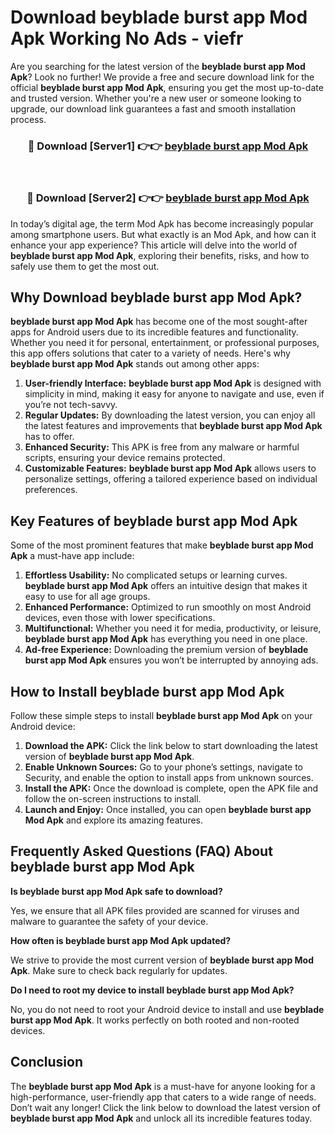 # Download beyblade burst app Mod Apk Working No Ads - viefr

Are you searching for the latest version of the **beyblade burst app Mod Apk**? Look no further! We provide a free and secure download link for the official **beyblade burst app Mod Apk**, ensuring you get the most up-to-date and trusted version. Whether you're a new user or someone looking to upgrade, our download link guarantees a fast and smooth installation process.

<div align="center">
<h3>🔴 Download [Server1] 👉👉 <a href="https://apk-comot.site?title=beyblade_burst_app">beyblade burst app Mod Apk</a></h3><br>
<h3>🔴 Download [Server2] 👉👉 <a href="https://apk-comot.site?title=beyblade_burst_app">beyblade burst app Mod Apk</a></h3>
</div>

In today’s digital age, the term Mod Apk has become increasingly popular among smartphone users. But what exactly is an Mod Apk, and how can it enhance your app experience? This article will delve into the world of **beyblade burst app Mod Apk**, exploring their benefits, risks, and how to safely use them to get the most out.

## Why Download beyblade burst app Mod Apk?

**beyblade burst app Mod Apk** has become one of the most sought-after apps for Android users due to its incredible features and functionality. Whether you need it for personal, entertainment, or professional purposes, this app offers solutions that cater to a variety of needs. Here's why **beyblade burst app Mod Apk** stands out among other apps:

1. **User-friendly Interface:** **beyblade burst app Mod Apk** is designed with simplicity in mind, making it easy for anyone to navigate and use, even if you’re not tech-savvy.
2. **Regular Updates:** By downloading the latest version, you can enjoy all the latest features and improvements that **beyblade burst app Mod Apk** has to offer.
3. **Enhanced Security:** This APK is free from any malware or harmful scripts, ensuring your device remains protected.
4. **Customizable Features:** **beyblade burst app Mod Apk** allows users to personalize settings, offering a tailored experience based on individual preferences.

## Key Features of beyblade burst app Mod Apk

Some of the most prominent features that make **beyblade burst app Mod Apk** a must-have app include:

1. **Effortless Usability:** No complicated setups or learning curves. **beyblade burst app Mod Apk** offers an intuitive design that makes it easy to use for all age groups.
2. **Enhanced Performance:** Optimized to run smoothly on most Android devices, even those with lower specifications.
3. **Multifunctional:** Whether you need it for media, productivity, or leisure, **beyblade burst app Mod Apk** has everything you need in one place.
4. **Ad-free Experience:** Downloading the premium version of **beyblade burst app Mod Apk** ensures you won’t be interrupted by annoying ads.

## How to Install beyblade burst app Mod Apk

Follow these simple steps to install **beyblade burst app Mod Apk** on your Android device:

1. **Download the APK:** Click the link below to start downloading the latest version of **beyblade burst app Mod Apk**.
2. **Enable Unknown Sources:** Go to your phone’s settings, navigate to Security, and enable the option to install apps from unknown sources.
3. **Install the APK:** Once the download is complete, open the APK file and follow the on-screen instructions to install.
4. **Launch and Enjoy:** Once installed, you can open **beyblade burst app Mod Apk** and explore its amazing features.

## Frequently Asked Questions (FAQ) About beyblade burst app Mod Apk

**Is beyblade burst app Mod Apk safe to download?**

Yes, we ensure that all APK files provided are scanned for viruses and malware to guarantee the safety of your device.

**How often is beyblade burst app Mod Apk updated?**

We strive to provide the most current version of **beyblade burst app Mod Apk**. Make sure to check back regularly for updates.

**Do I need to root my device to install beyblade burst app Mod Apk?**

No, you do not need to root your Android device to install and use **beyblade burst app Mod Apk**. It works perfectly on both rooted and non-rooted devices.

## Conclusion

The **beyblade burst app Mod Apk** is a must-have for anyone looking for a high-performance, user-friendly app that caters to a wide range of needs. Don’t wait any longer! Click the link below to download the latest version of **beyblade burst app Mod Apk** and unlock all its incredible features today.
